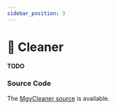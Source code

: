 ```yaml
---
sidebar_position: 3
---
```


# 👾 Cleaner

**TODO**

### Source Code

The [MgvCleaner source](https://github.com/mangrovedao/mangrove-core/blob/master/src/periphery/MgvCleaner.sol) is available.